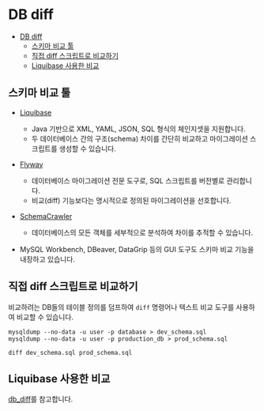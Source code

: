 # DB diff

- [DB diff](#db-diff)
    - [스키마 비교 툴](#스키마-비교-툴)
    - [직접 diff 스크립트로 비교하기](#직접-diff-스크립트로-비교하기)
    - [Liquibase 사용한 비교](#liquibase-사용한-비교)

## 스키마 비교 툴

- [Liquibase](https://docs.liquibase.com/home.html)
    - Java 기반으로 XML, YAML, JSON, SQL 형식의 체인지셋을 지원합니다.
    - 두 데이터베이스 간의 구조(schema) 차이를 간단히 비교하고 마이그레이션 스크립트를 생성할 수 있습니다.

- [Flyway](https://flywaydb.org/documentation/)
    - 데이터베이스 마이그레이션 전문 도구로, SQL 스크립트를 버전별로 관리합니다.
    - 비교(diff) 기능보다는 명시적으로 정의된 마이그레이션을 선호합니다.

- [SchemaCrawler](https://www.schemacrawler.com/)
    - 데이터베이스의 모든 객체를 세부적으로 분석하여 차이를 추적할 수 있습니다.

- MySQL Workbench, DBeaver, DataGrip 등의 GUI 도구도 스키마 비교 기능을 내장하고 있습니다.

## 직접 diff 스크립트로 비교하기

비교하려는 DB들의 테이블 정의를 덤프하여 `diff` 명령어나 텍스트 비교 도구를 사용하여 비교할 수 있습니다.

```shell
mysqldump --no-data -u user -p database > dev_schema.sql
mysqldump --no-data -u user -p production_db > prod_schema.sql

diff dev_schema.sql prod_schema.sql
```

## Liquibase 사용한 비교

[db_diff](./examples/db_diff/)를 참고합니다.
